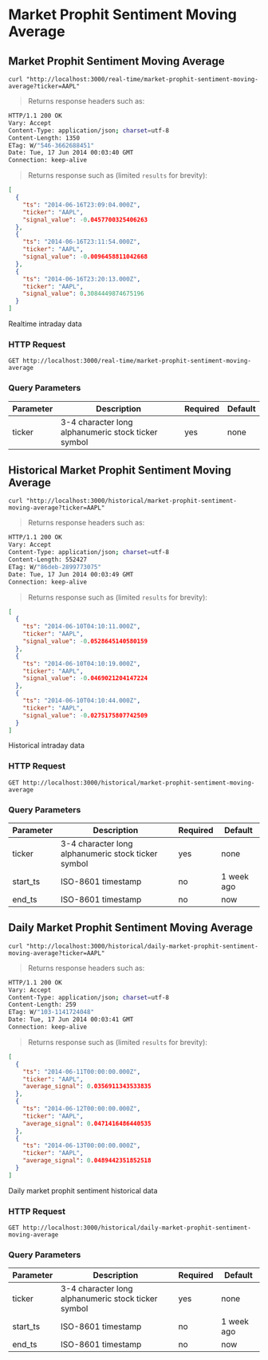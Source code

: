 
# Market Prophit Sentiment Moving Average


## Market Prophit Sentiment Moving Average

```shell
curl "http://localhost:3000/real-time/market-prophit-sentiment-moving-average?ticker=AAPL"
```

> Returns response headers such as:

```bash
HTTP/1.1 200 OK
Vary: Accept
Content-Type: application/json; charset=utf-8
Content-Length: 1350
ETag: W/"546-3662688451"
Date: Tue, 17 Jun 2014 00:03:40 GMT
Connection: keep-alive


```

> Returns response such as (limited `results` for brevity):

```json
[
  {
    "ts": "2014-06-16T23:09:04.000Z",
    "ticker": "AAPL",
    "signal_value": -0.0457700325406263
  },
  {
    "ts": "2014-06-16T23:11:54.000Z",
    "ticker": "AAPL",
    "signal_value": -0.0096458811042668
  },
  {
    "ts": "2014-06-16T23:20:13.000Z",
    "ticker": "AAPL",
    "signal_value": 0.3084449874675196
  }
]
```

Realtime intraday data

### HTTP Request

`GET http://localhost:3000/real-time/market-prophit-sentiment-moving-average`

### Query Parameters

Parameter | Description | Required | Default
--------- | ----------- | -------- | -------
ticker | 3-4 character long alphanumeric stock ticker symbol | yes | none



## Historical Market Prophit Sentiment Moving Average

```shell
curl "http://localhost:3000/historical/market-prophit-sentiment-moving-average?ticker=AAPL"
```

> Returns response headers such as:

```bash
HTTP/1.1 200 OK
Vary: Accept
Content-Type: application/json; charset=utf-8
Content-Length: 552427
ETag: W/"86deb-2899773075"
Date: Tue, 17 Jun 2014 00:03:49 GMT
Connection: keep-alive


```

> Returns response such as (limited `results` for brevity):

```json
[
  {
    "ts": "2014-06-10T04:10:11.000Z",
    "ticker": "AAPL",
    "signal_value": -0.0528645140580159
  },
  {
    "ts": "2014-06-10T04:10:19.000Z",
    "ticker": "AAPL",
    "signal_value": -0.0469021204147224
  },
  {
    "ts": "2014-06-10T04:10:44.000Z",
    "ticker": "AAPL",
    "signal_value": -0.0275175807742509
  }
]
```

Historical intraday data

### HTTP Request

`GET http://localhost:3000/historical/market-prophit-sentiment-moving-average`

### Query Parameters

Parameter | Description | Required | Default
--------- | ----------- | -------- | -------
ticker | 3-4 character long alphanumeric stock ticker symbol | yes | none
start_ts | ISO-8601 timestamp | no | 1 week ago
end_ts | ISO-8601 timestamp | no | now


## Daily Market Prophit Sentiment Moving Average

```shell
curl "http://localhost:3000/historical/daily-market-prophit-sentiment-moving-average?ticker=AAPL"
```

> Returns response headers such as:

```bash
HTTP/1.1 200 OK
Vary: Accept
Content-Type: application/json; charset=utf-8
Content-Length: 259
ETag: W/"103-1141724048"
Date: Tue, 17 Jun 2014 00:03:41 GMT
Connection: keep-alive


```

> Returns response such as (limited `results` for brevity):

```json
[
  {
    "ts": "2014-06-11T00:00:00.000Z",
    "ticker": "AAPL",
    "average_signal": 0.0356911343533835
  },
  {
    "ts": "2014-06-12T00:00:00.000Z",
    "ticker": "AAPL",
    "average_signal": 0.0471416486440535
  },
  {
    "ts": "2014-06-13T00:00:00.000Z",
    "ticker": "AAPL",
    "average_signal": 0.0489442351852518
  }
]
```

Daily market prophit sentiment historical data

### HTTP Request

`GET http://localhost:3000/historical/daily-market-prophit-sentiment-moving-average`

### Query Parameters

Parameter | Description | Required | Default
--------- | ----------- | -------- | -------
ticker | 3-4 character long alphanumeric stock ticker symbol | yes | none
start_ts | ISO-8601 timestamp | no | 1 week ago
end_ts | ISO-8601 timestamp | no | now
